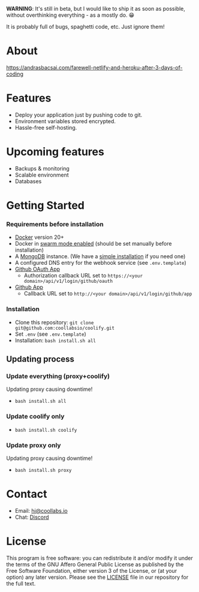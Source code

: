 **WARNING**: It's still in beta, but I would like to ship it as soon as possible, without overthinking everything - as a mostly do. 😁

It is probably full of bugs, spaghetti code, etc. Just ignore them!

# About

https://andrasbacsai.com/farewell-netlify-and-heroku-after-3-days-of-coding

# Features
- Deploy your application just by pushing code to git.
- Environment variables stored encrypted.
- Hassle-free self-hosting.

# Upcoming features
- Backups & monitoring
- Scalable environment
- Databases

# Getting Started
### Requirements before installation
- [Docker](https://docs.docker.com/engine/install/) version 20+  
- Docker in [swarm mode enabled](https://docs.docker.com/engine/reference/commandline/swarm_init/) (should be set manually before installation)
- A [MongoDB](https://docs.mongodb.com/manual/installation/) instance. (We have a [simple installation](https://github.com/coollabsio/infrastructure/tree/main/mongo) if you need one)
- A configured DNS entry for the webhook service (see `.env.template`)
- [Github OAuth App](https://docs.github.com/en/developers/apps/creating-an-oauth-app)
  - Authorization callback URL set to `https://<your domain>/api/v1/login/github/oauth`
- [Github App](https://docs.github.com/en/developers/apps/creating-a-github-app)
  - Callback URL set to `http://<your domain>/api/v1/login/github/app`

### Installation
- Clone this repository: `git clone git@github.com:coollabsio/coolify.git`
- Set `.env` (see `.env.template`)
- Installation: `bash install.sh all`

## Updating process
### Update everything (proxy+coolify)
Updating proxy causing downtime!
-  `bash install.sh all`

### Update coolify only
-  `bash install.sh coolify`

### Update proxy only
Updating proxy causing downtime!
-  `bash install.sh proxy`

# Contact
- Email: hi@coollabs.io
- Chat: [Discord](https://discord.gg/bvS3WhR)

# License
This program is free software: you can redistribute it and/or modify it under the terms of the GNU Affero General Public License as published by the Free Software Foundation, either version 3 of the License, or (at your option) any later version. Please see the [LICENSE](/LICENSE) file in our repository for the full text.
